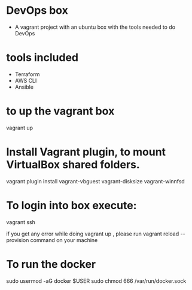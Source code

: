 # DevOps box
* A vagrant project with an ubuntu box with the tools needed to do DevOps

# tools included
* Terraform
* AWS CLI
* Ansible

# to up the vagrant box
 vagrant up  
# Install Vagrant plugin, to mount VirtualBox shared folders.

vagrant plugin install vagrant-vbguest vagrant-disksize vagrant-winnfsd

# To login into box execute:

vagrant ssh

if you get any error while doing vagrant up , please run vagrant reload --provision command on your machine

# To run the docker

sudo usermod -aG docker $USER
sudo chmod 666 /var/run/docker.sock

